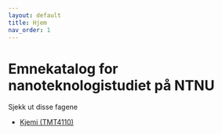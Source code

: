 ```yaml
---
layout: default
title: Hjem
nav_order: 1
---
```

# Emnekatalog for nanoteknologistudiet på NTNU

Sjekk ut disse fagene

- [Kjemi (TMT4110)](/chemistry)